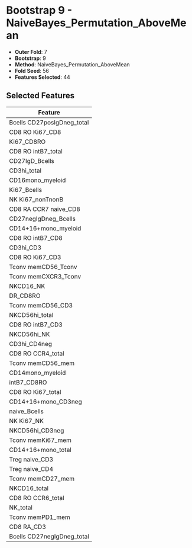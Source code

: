 # Bootstrap 9 - NaiveBayes_Permutation_AboveMean

- **Outer Fold**: 7
- **Bootstrap**: 9
- **Method**: NaiveBayes_Permutation_AboveMean
- **Fold Seed**: 56
- **Features Selected**: 44

## Selected Features

| Feature |
|---------|
| Bcells CD27posIgDneg_total |
| CD8 RO Ki67_CD8 |
| Ki67_CD8RO |
| CD8 RO intB7_total |
| CD27IgD_Bcells |
| CD3hi_total |
| CD16mono_myeloid |
| Ki67_Bcells |
| NK Ki67_nonTnonB |
| CD8 RA CCR7 naive_CD8 |
| CD27negIgDneg_Bcells |
| CD14+16+mono_myeloid |
| CD8 RO intB7_CD8 |
| CD3hi_CD3 |
| CD8  RO Ki67_CD3 |
| Tconv memCD56_Tconv |
| Tconv memCXCR3_Tconv |
| NKCD16_NK |
| DR_CD8RO |
| Tconv memCD56_CD3 |
| NKCD56hi_total |
| CD8 RO intB7_CD3 |
| NKCD56hi_NK |
| CD3hi_CD4neg |
| CD8 RO CCR4_total |
| Tconv memCD56_mem |
| CD14mono_myeloid |
| intB7_CD8RO |
| CD8 RO Ki67_total |
| CD14+16+mono_CD3neg |
| naive_Bcells |
| NK Ki67_NK |
| NKCD56hi_CD3neg |
| Tconv memKi67_mem |
| CD14+16+mono_total |
| Treg naive_CD3 |
| Treg naive_CD4 |
| Tconv memCD27_mem |
| NKCD16_total |
| CD8 RO CCR6_total |
| NK_total |
| Tconv memPD1_mem |
| CD8 RA_CD3 |
| Bcells CD27negIgDneg_total |
